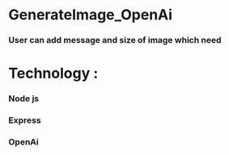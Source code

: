# GenerateImage_OpenAi

### User can add message and size of image which need

# Technology :

### Node js
### Express
### OpenAi
